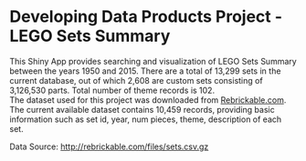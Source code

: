 Developing Data Products Project - LEGO Sets Summary  
====================================================

This Shiny App provides searching and visualization of LEGO Sets Summary between the years 1950 and 2015. 
There are a total of 13,299 sets in the current database, out of which 2,608 are custom sets consisting of 3,126,530 parts. Total number of theme records is 102.  
The dataset used for this project was downloaded from [Rebrickable.com](http://rebrickable.com/stats/sets). The current available dataset contains 10,459 records, providing basic information such as set id, year, num pieces, theme, description of each set.    
  
Data Source: http://rebrickable.com/files/sets.csv.gz 
